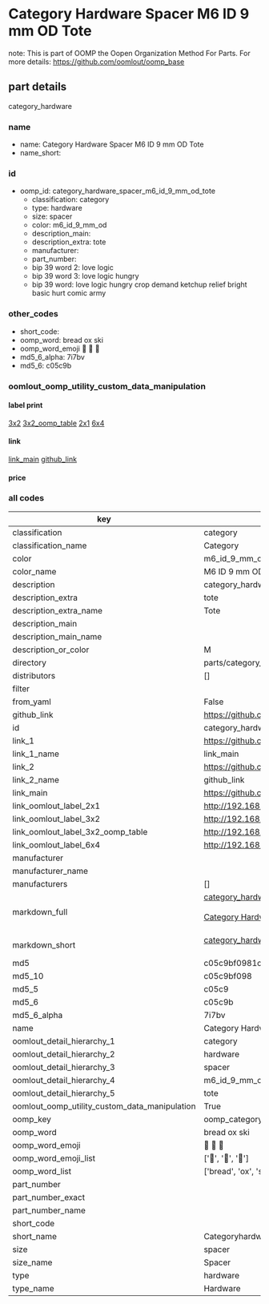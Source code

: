 # Category Hardware Spacer M6 ID 9 mm OD Tote  

note: This is part of OOMP the Oopen Organization Method For Parts. For more details: https://github.com/oomlout/oomp_base

##  part details



category_hardware

### name
* name: Category Hardware Spacer M6 ID 9 mm OD Tote
* name_short: 
### id
* oomp_id: category_hardware_spacer_m6_id_9_mm_od_tote
  * classification: category
  * type: hardware
  * size: spacer
  * color: m6_id_9_mm_od
  * description_main: 
  * description_extra: tote
  * manufacturer: 
  * part_number: 
  * bip 39 word 2: love logic
  * bip 39 word 3: love logic hungry
  * bip 39 word: love logic hungry crop demand ketchup relief bright basic hurt comic army

### other_codes
* short_code: 
* oomp_word: bread ox ski
* oomp_word_emoji :bread: :ox: :ski:
* md5_6_alpha: 7i7bv
* md5_6: c05c9b






### oomlout_oomp_utility_custom_data_manipulation
#### label print
[3x2](http://192.168.1.245:1112/?label=oomp%207i7bv)
[3x2_oomp_table](http://192.168.1.107:1112/?label=oomp%207i7bv)
[2x1](http://192.168.1.242:1112/?label=oomp%207i7bv)
[6x4](http://192.168.1.55:1112/?label=oomp%207i7bv)    

#### link

[link_main](https://github.com/oomlout/oomlout_oomp_current_version_messy/tree/main/parts/category_hardware_spacer_m6_id_9_mm_od_tote) [github_link](https://github.com/oomlout/oomlout_oomp_part_src/tree/main/parts/category_hardware_spacer_m6_id_9_mm_od_tote)                             

#### price







### all codes 
| key | value |  
| --- | --- |  
| classification | category |  
| classification_name | Category |  
| color | m6_id_9_mm_od |  
| color_name | M6 ID 9 mm OD |  
| description | category_hardware |  
| description_extra | tote |  
| description_extra_name | Tote |  
| description_main |  |  
| description_main_name |  |  
| description_or_color | M  |  
| directory | parts/category_hardware_spacer_m6_id_9_mm_od_tote |  
| distributors | [] |  
| filter |  |  
| from_yaml | False |  
| github_link | https://github.com/oomlout/oomlout_oomp_part_src/tree/main/parts/category_hardware_spacer_m6_id_9_mm_od_tote |  
| id | category_hardware_spacer_m6_id_9_mm_od_tote |  
| link_1 | https://github.com/oomlout/oomlout_oomp_current_version_messy/tree/main/parts/category_hardware_spacer_m6_id_9_mm_od_tote |  
| link_1_name | link_main |  
| link_2 | https://github.com/oomlout/oomlout_oomp_part_src/tree/main/parts/category_hardware_spacer_m6_id_9_mm_od_tote |  
| link_2_name | github_link |  
| link_main | https://github.com/oomlout/oomlout_oomp_current_version_messy/tree/main/parts/category_hardware_spacer_m6_id_9_mm_od_tote |  
| link_oomlout_label_2x1 | http://192.168.1.242:1112/?label=oomp%207i7bv |  
| link_oomlout_label_3x2 | http://192.168.1.245:1112/?label=oomp%207i7bv |  
| link_oomlout_label_3x2_oomp_table | http://192.168.1.107:1112/?label=oomp%207i7bv |  
| link_oomlout_label_6x4 | http://192.168.1.55:1112/?label=oomp%207i7bv |  
| manufacturer |  |  
| manufacturer_name |  |  
| manufacturers | [] |  
| markdown_full | [category_hardware_spacer_m6_id_9_mm_od_tote](https://github.com/oomlout/oomlout_oomp_current_version_messy/tree/main/parts/category_hardware_spacer_m6_id_9_mm_od_tote)<br>[](https://github.com/oomlout/oomlout_oomp_current_version_messy/tree/main/parts/category_hardware_spacer_m6_id_9_mm_od_tote)<br>[Category Hardware Spacer M6 Id 9 Mm Od Tote](https://github.com/oomlout/oomlout_oomp_current_version_messy/tree/main/parts/category_hardware_spacer_m6_id_9_mm_od_tote)<br><br> |  
| markdown_short | [category_hardware_spacer_m6_id_9_mm_od_tote](https://github.com/oomlout/oomlout_oomp_current_version_messy/tree/main/parts/category_hardware_spacer_m6_id_9_mm_od_tote)<br><br> |  
| md5 | c05c9bf0981c16a9e79d133edea0e423 |  
| md5_10 | c05c9bf098 |  
| md5_5 | c05c9 |  
| md5_6 | c05c9b |  
| md5_6_alpha | 7i7bv |  
| name | Category Hardware Spacer M6 ID 9 mm OD Tote |  
| oomlout_detail_hierarchy_1 | category |  
| oomlout_detail_hierarchy_2 | hardware |  
| oomlout_detail_hierarchy_3 | spacer |  
| oomlout_detail_hierarchy_4 | m6_id_9_mm_od |  
| oomlout_detail_hierarchy_5 | tote |  
| oomlout_oomp_utility_custom_data_manipulation | True |  
| oomp_key | oomp_category_hardware_spacer_m6_id_9_mm_od_tote |  
| oomp_word | bread ox ski |  
| oomp_word_emoji | :bread: :ox: :ski: |  
| oomp_word_emoji_list | [':bread:', ':ox:', ':ski:'] |  
| oomp_word_list | ['bread', 'ox', 'ski'] |  
| part_number |  |  
| part_number_exact |  |  
| part_number_name |  |  
| short_code |  |  
| short_name | Categoryhardware |  
| size | spacer |  
| size_name | Spacer |  
| type | hardware |  
| type_name | Hardware |  
